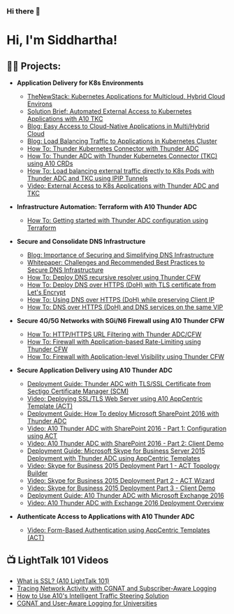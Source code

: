 ### Hi there 👋
<h1>Hi, I'm Siddhartha! </h1>

<h2>👨‍💻 Projects:</h2>

- <b>Application Delivery for K8s Environments</b>
  - [TheNewStack: Kubernetes Applications for Multicloud, Hybrid Cloud Environs](https://thenewstack.io/kubernetes-applications-for-multicloud-hybrid-cloud-environs/)
  - [Solution Brief: Automated External Access to Kubernetes Applications with A10 TKC](https://www.a10networks.com/wp-content/uploads/A10_SB_Automated-External-Access-to-Kubernetes-Applications-with-A10-TKC.pdf)
  - [Blog: Easy Access to Cloud-Native Applications in Multi/Hybrid Cloud](https://www.a10networks.com/blog/easy-access-to-cloud-native-applications-in-multi-hybrid-cloud/)
  - [Blog: Load Balancing Traffic to Applications in Kubernetes Cluster](https://www.a10networks.com/blog/load-balancing-traffic-to-applications-in-kubernetes-cluster/)
  - [How To: Thunder Kubernetes Connector with Thunder ADC](https://community.a10networks.com/discussion/16920/thunder-kubernetes-connector-with-thunder-adc)
  - [How To: Thunder ADC with Thunder Kubernetes Connector (TKC) using A10 CRDs](https://community.a10networks.com/discussion/16961/t-c-thunder-adc-with-thunder-kubernetes-connector-tkc-using-crds)
  - [How To: Load balancing external traffic directly to K8s Pods with Thunder ADC and TKC using IPIP Tunnels](https://community.a10networks.com/discussion/16971/t-c-load-balancing-kubernetes-traffic-with-thunder-adc-and-tkc-using-ipip-tunnel)
  - [Video: External Access to K8s Applications with Thunder ADC and TKC](https://youtu.be/gOX_OPQTVKE?si=ttJlbnrR2SCyUavh)
    
- <b>Infrastructure Automation: Terraform with A10 Thunder ADC</b>
  - [How To: Getting started with Thunder ADC configuration using Terraform](https://community.a10networks.com/discussion/16931/t-c-getting-started-with-thunder-adc-configuration-using-terraform) 

- <b>Secure and Consolidate DNS Infrastructure</b>
  - [Blog: Importance of Securing and Simplifying DNS Infrastructure](https://www.a10networks.com/blog/importance-of-securing-and-simplifying-dns-infrastructure/)
  - [Whitepaper: Challenges and Recommended Best Practices to Secure DNS Infrastructure](https://www.a10networks.com/resources/white-papers/challenges-and-recommended-best-practices-to-secure-dns-infrastructure/)
  - [How To: Deploy DNS recursive resolver using Thunder CFW](https://community.a10networks.com/discussion/16988/t-c-deploy-dns-recursive-resolver-using-thunder-cfw)
  - [How To: Deploy DNS over HTTPS (DoH) with TLS certificate from Let's Encrypt](https://community.a10networks.com/discussion/16981/t-c-dns-over-https-doh-with-certificate-from-lets-encrypt)
  - [How To: Using DNS over HTTPS (DoH) while preserving Client IP](https://community.a10networks.com/discussion/16851/t-c-using-dns-over-https-doh-while-preserving-client-ip)
  - [How To: DNS over HTTPS (DoH) and DNS services on the same VIP](https://community.a10networks.com/discussion/16849/t-c-dns-over-https-doh-and-dns-services-on-the-same-vip)
    
- <b>Secure 4G/5G Networks with SGi/N6 Firewall using A10 Thunder CFW </b>
  - [How To: HTTP/HTTPS URL Filtering with Thunder ADC/CFW](https://community.a10networks.com/discussion/16914/t-c-http-https-url-filtering-with-thunder-adc-cfw)
  - [How To: Firewall with Application-based Rate-Limiting using Thunder CFW](https://community.a10networks.com/discussion/16897/t-c-firewall-with-application-based-rate-limiting-using-thunder-cfw)
  - [How To: Firewall with Application-level Visibility using Thunder CFW](https://community.a10networks.com/discussion/16867/t-c-firewall-with-application-visibility-using-thunder-cfw)

- <b>Secure Application Delivery using A10 Thunder ADC</b>
  - [Deployment Guide: Thunder ADC with TLS/SSL Certificate from Sectigo Certificate Manager (SCM)](https://www.a10networks.com/wp-content/uploads/A10-DG-Thunder-ADC-with-TLS-SSL-Certificate-from-Sectigo-Certificate-Manager.pdf)
  - [Video: Deploying SSL/TLS Web Server using A10 AppCentric Template (ACT)](https://youtu.be/z-XfrsxT6SU?si=zNWIq1sZDoi7CDHH)
  - [Deployment Guide: How To deploy Microsoft SharePoint 2016 with Thunder ADC](https://www.a10networks.com/resources/deployment-guides/how-deploy-microsoft-sharepoint-2016-a10-thunder-adc/)
  - [Video: A10 Thunder ADC with SharePoint 2016 - Part 1: Configuration using ACT](https://youtu.be/lf07jpF_Rjs?si=qz7-GmS_Jd9mxDL7)
  - [Video: A10 Thunder ADC with SharePoint 2016 - Part 2: Client Demo](https://youtu.be/QIpsS3eMbzw?si=u52JU0u_uE0lf82P)
  - [Deployment Guide: Microsoft Skype for Business Server 2015 Deployment with Thunder ADC using AppCentric Templates](https://www.a10networks.com/wp-content/uploads/A10-ADC-DG-Microsoft_Skype_for_Business_Server_2015_Deployment_with_Thunder_ADC_using_AppCentric_Templates_ACT.pdf)
  - [Video: Skype for Business 2015 Deployment Part 1 - ACT Topology Builder](https://youtu.be/hPM84kVHXvs?si=CKW-FZ_TGv5y0zaJ)
  - [Video: Skype for Business 2015 Deployment Part 2 - ACT Wizard](https://youtu.be/eb3-mKekm4k?si=1hpQp0gh-wsDV-7L)
  - [Video: Skype for Business 2015 Deployment Part 3 - Client Demo](https://youtu.be/9TC-l36VYOc?si=7LHt5H2tN3l7oMLN)
  - [Deployment Guide: A10 Thunder ADC with Microsoft Exchange 2016](https://www.a10networks.com/wp-content/uploads/A10-DG-16157-EN-1.pdf)
  - [Video: A10 Thunder ADC with Exchange 2016 Deployment Overview](https://youtu.be/IEmlL7zj6a0?si=7ia4S_D7NvaN7JAo)

- <b>Authenticate Access to Applications with A10 Thunder ADC</b>
  - [Video: Form-Based Authentication using AppCentric Templates (ACT)](https://youtu.be/ABfYvQa5pgo?si=tth6rH5GaFmY07nZ)
    
<h2>📺 LightTalk 101 Videos</h2>

- [What is SSL? (A10 LightTalk 101)](https://youtu.be/IA6vgUCCK2M?si=g-TN05orwSApy-1n)
- [Tracing Network Activity with CGNAT and Subscriber-Aware Logging](https://youtu.be/UzlEW6Wqmxc?si=7CG38dyjEjtHUCdo)
- [How to Use A10's Intelligent Traffic Steering Solution](https://youtu.be/qkETyImCNg0?si=TfvuBKZ_cAPFZOS9)
- [CGNAT and User-Aware Logging for Universities](https://youtu.be/ZZaK0VGYdyA?si=iM2JbKzvaodj87rT)



<!--
**siddhartha2/siddhartha2** is a ✨ _special_ ✨ repository because its `README.md` (this file) appears on your GitHub profile.

Here are some ideas to get you started:

- 🔭 I’m currently working on ...
- 🌱 I’m currently learning ...
- 👯 I’m looking to collaborate on ...
- 🤔 I’m looking for help with ...
- 💬 Ask me about ...
- 📫 How to reach me: ...
- 😄 Pronouns: ...
- ⚡ Fun fact: ...
-->
